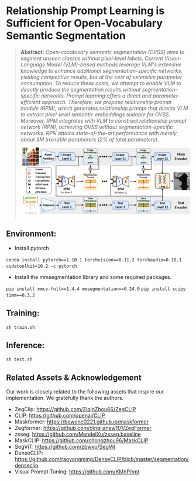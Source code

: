 # Relationship Prompt Learning is Sufficient for Open-Vocabulary Semantic Segmentation

> **Abstract:** *Open-vocabulary semantic segmentation (OVSS) aims to segment unseen classes without pixel-level labels. Current Vision-Language Model (VLM)-based methods leverage VLM's extensive knowledge to enhance additional segmentation-specific networks, yielding competitive results, but at the cost of extensive parameter consumption. To reduce these costs, we attempt to enable VLM to directly produce the segmentation results without segmentation-specific networks. Prompt learning offers a direct and parameter-efficient approach. Therefore, we propose relationship prompt module (RPM), which generates relationship prompt that directs VLM to extract pixel-level semantic embeddings suitable for OVSS. Moreover, RPM integrates with VLM to construct relationship prompt network (RPN), achieving OVSS without segmentation-specific networks. RPN attains state-of-the-art performance with merely about 3M trainable parameters (2% of total parameters).* 
>
> <p align="center">
> <img width="800" src="figs/overview.png">
> </p>


## Environment:

- Install pytorch

 `conda install pytorch==1.10.1 torchvision==0.11.2 torchaudio=0.10.1 cudatoolkit=10.2 -c pytorch`

- Install the mmsegmentation library and some required packages.

 `pip install mmcv-full==1.4.4 mmsegmentation==0.24.0`
 `pip install scipy timm==0.3.2`


## Training:

 ```shell
 sh train.sh
 ```

## Inference:
 ```shell
 sh test.sh
 ```


 ## Related Assets \& Acknowledgement

Our work is closely related to the following assets that inspire our implementation. We gratefully thank the authors. 

 - ZegClip:  https://github.com/ZiqinZhou66/ZegCLIP
 - CLIP:  https://github.com/openai/CLIP
 - Maskformer: https://bowenc0221.github.io/maskformer
 - Zegformer: https://github.com/dingjiansw101/ZegFormer
 - zsseg: https://github.com/MendelXu/zsseg.baseline
 - MaskCLIP: https://github.com/chongzhou96/MaskCLIP
 - SegViT: https://github.com/zbwxp/SegVit
 - DenseCLIP: https://github.com/raoyongming/DenseCLIP/blob/master/segmentation/denseclip
 - Visual Prompt Tuning: https://github.com/KMnP/vpt
